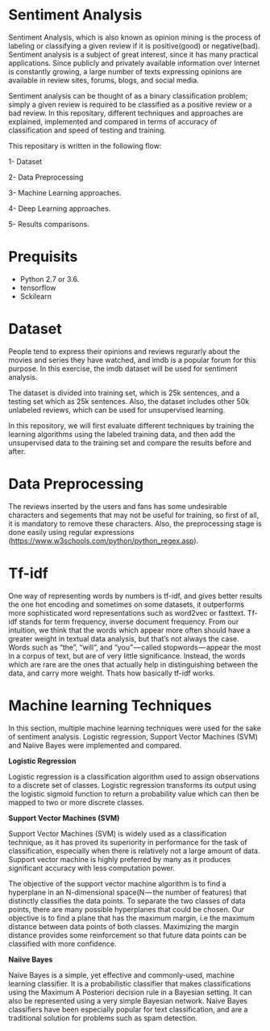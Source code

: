 # Sentiment Analysis

Sentiment Analysis, which is also known as opinion mining is the process of labeling or classifying a given review if it is positive(good) or negative(bad). Sentiment analysis is a subject of great interest, since it has many practical applications. Since publicly and privately available information over Internet is constantly growing, a large number of texts expressing opinions are available in review sites, forums, blogs, and social media.

Sentiment analysis can be thought of as a binary classification problem; simply a given review is required to be classified as a positive review or a bad review. In this repositary, different techniques and approaches are explained, implemented and compared in terms of accuracy of classification and speed of testing and training. 

This repositary is written in the following flow:

1- Dataset

2- Data Preprocessing

3- Machine Learning approaches.

4- Deep Learning approaches.

5- Results comparisons.

# Prequisits

- Python 2.7 or 3.6.
- tensorflow
- Sckilearn

# Dataset

People tend to express their opinions and reviews regurarly about the movies and series they have watched, and imdb is a popular forum for this purpose. In this exercise, the imdb dataset will be used for sentiment analysis.

The dataset is divided into training set, which is 25k sentences, and a testing set which as 25k sentences. Also, the dataset includes other 50k unlabeled reviews, which can be used for unsupervised learning. 

In this repository, we will first evaluate different techniques by training the learning algorithms using the labeled training data, and then add the unsupervised data to the training set and compare the results before and after.

# Data Preprocessing

The reviews inserted by the users and fans has some undesirable characters and segements that may not be useful for training, so first of all, it is mandatory to remove these characters. Also, the preprocessing stage is done easily using regular expressions (https://www.w3schools.com/python/python_regex.asp).

# Tf-idf

One way of representing words by numbers is tf-idf, and gives better results the one hot encoding and sometimes on some datasets, it outperforms more sophisticated word representations such as word2vec or fasttext.
Tf-idf stands for term frequency, inverse document frequency. From our intuition, we think that the words which appear more often should have a greater weight in textual data analysis, but that’s not always the case. Words such as “the”, “will”, and “you” — called stopwords — appear the most in a corpus of text, but are of very little significance. Instead, the words which are rare are the ones that actually help in distinguishing between the data, and carry more weight. Thats how basically tf-idf works. 

# Machine learning Techniques
In this section, multiple machine learning techniques were used for the sake of sentiment analysis. Logistic regression, Support Vector Machines (SVM) and Naiive Bayes were implemented and compared. 

**Logistic Regression**

Logistic regression is a classification algorithm used to assign observations to a discrete set of classes. Logistic regression transforms its output using the logistic sigmoid function to return a probability value which can then be mapped to two or more discrete classes. 

**Support Vector Machines (SVM)**

Support Vector Machines (SVM) is widely used as a classification technique, as it has proved its superiority in performance for the task of classification, especially when there is relatively not a large amount of data. Support vector machine is highly preferred by many as it produces significant accuracy with less computation power. 

The objective of the support vector machine algorithm is to find a hyperplane in an N-dimensional space(N — the number of features) that distinctly classifies the data points.
To separate the two classes of data points, there are many possible hyperplanes that could be chosen. Our objective is to find a plane that has the maximum margin, i.e the maximum distance between data points of both classes. Maximizing the margin distance provides some reinforcement so that future data points can be classified with more confidence.

**Naiive Bayes**

Naive Bayes is a simple, yet effective and commonly-used, machine learning classifier. It is a probabilistic classifier that makes classifications using the Maximum A Posteriori decision rule in a Bayesian setting. It can also be represented using a very simple Bayesian network. Naive Bayes classifiers have been especially popular for text classification, and are a traditional solution for problems such as spam detection.
